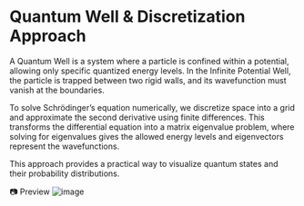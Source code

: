 # Quantum Well & Discretization Approach

A Quantum Well is a system where a particle is confined within a potential, allowing only specific quantized energy levels. In the Infinite Potential Well, the particle is trapped between two rigid walls, and its wavefunction must vanish at the boundaries.

To solve Schrödinger’s equation numerically, we discretize space into a grid and approximate the second derivative using finite differences. This transforms the differential equation into a matrix eigenvalue problem, where solving for eigenvalues gives the allowed energy levels and eigenvectors represent the wavefunctions.

This approach provides a practical way to visualize quantum states and their probability distributions.

📷 Preview
![image](https://github.com/user-attachments/assets/9ecf730a-b679-402c-a3c1-0c83038b5819)
